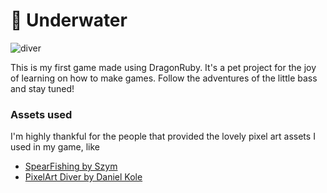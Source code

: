 ﻿# 🐠 Underwater

![diver](https://github.com/user-attachments/assets/6f51fe06-aa70-4fca-9430-bcf81757d556)

This is my first game made using DragonRuby. It's a pet project
for the joy of learning on how to make games. Follow the adventures of the little bass and stay tuned!

### Assets used

I'm highly thankful for the people that provided the lovely pixel art assets
I used in my game, like

* [SpearFishing by Szym](https://nszym.itch.io/spearfishing-assets-pack)
* [PixelArt Diver by Daniel Kole](https://dkproductions.itch.io/pixel-art-diver)
